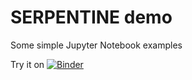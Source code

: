 # SERPENTINE demo

Some simple Jupyter Notebook examples

Try it on
[![Binder](https://mybinder.org/badge_logo.svg)](https://mybinder.org/v2/gh/jpomoell/serpentine/master)
